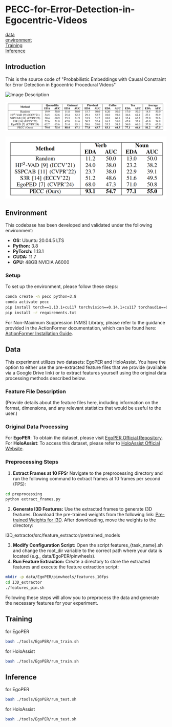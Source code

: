 # PECC-for-Error-Detection-in-Egocentric-Videos

[data](#data)  
[environment](#environment)  
[Training](#Training)   
[Inference](#Inference)   

## Introduction

This is the source code of "Probabilistic Embeddings with Causal Constraint for Error Detection in Egocentric Procedural Videos"

![Image Description](figs/图2.png)

![Image Description](figs/EgoPER.png)

![Image Description](figs/HoloAssist.png)


## Environment

This codebase has been developed and validated under the following environment:
- **OS:** Ubuntu 20.04.5 LTS
- **Python:** 3.8
- **PyTorch:** 1.13.1
- **CUDA:** 11.7
- **GPU:** 48GB NVIDIA A6000

### Setup

To set up the environment, please follow these steps:

```bash
conda create -n pecc python=3.8
conda activate pecc
pip install torch==1.13.1+cu117 torchvision==0.14.1+cu117 torchaudio==0.13.1 --extra-index-url https://download.pytorch.org/whl/cu117
pip install -r requirements.txt
```

For Non-Maximum Suppression (NMS) Library, please refer to the guidance provided in the ActionFormer documentation, which can be found here: [ActionFormer Installation Guide](https://github.com/happyharrycn/actionformer_release/blob/main/INSTALL.md).


## Data
This experiment utilizes two datasets: EgoPER and HoloAssist. You have the option to either use the pre-extracted feature files that we provide (available via a Google Drive link) or to extract features yourself using the original data processing methods described below.
### Feature File Description
(Provide details about the feature files here, including information on the format, dimensions, and any relevant statistics that would be useful to the user.)
### Original Data Processing
For **EgoPER**: To obtain the dataset, please visit [EgoPER Official Repository](https://github.com/robert80203/EgoPER_official).
For **HoloAssist**: To access this dataset, please refer to [HoloAssist Official Website](https://holoassist.github.io/).
### Preprocessing Steps
1. **Extract Frames at 10 FPS:**
Navigate to the preprocessing directory and run the following command to extract frames at 10 frames per second (FPS):

```bash
cd preprocessing
python extract_frames.py
```   

2. **Generate I3D Features:**
Use the extracted frames to generate I3D features. Download the pre-trained weights from the following link: [Pre-trained Weights for I3D](https://drive.google.com/file/d/1SF4NduQ7w08wP00IgftZjnRqRYRdppd6/view).
After downloading, move the weights to the directory:

I3D_extractor/src/feature_extractor/pretrained_models
   

3. **Modify Configuration Script:**
Open the script features_{task_name}.sh and change the root_dir variable to the correct path where your data is located (e.g., data/EgoPER/pinwheels).
4. **Run Feature Extraction:**
Create a directory to store the extracted features and execute the feature extraction script:

```bash
mkdir -p data/EgoPER/pinwheels/features_10fps
cd I3D_extractor
./features_pin.sh
```   

Following these steps will allow you to preprocess the data and generate the necessary features for your experiment.

## Training
for EgoPER 
```bash
bash ./tools/EgoPER/run_train.sh
```

for HoloAssist
```bash
bash ./tools/EgoPER/run_train.sh
```

## Inference
for EgoPER 
```bash
bash ./tools/EgoPER/run_test.sh
```

for HoloAssist
```bash
bash ./tools/EgoPER/run_test.sh
```

